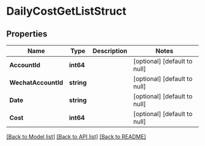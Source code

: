 # DailyCostGetListStruct

## Properties
Name | Type | Description | Notes
------------ | ------------- | ------------- | -------------
**AccountId** | **int64** |  | [optional] [default to null]
**WechatAccountId** | **string** |  | [optional] [default to null]
**Date** | **string** |  | [optional] [default to null]
**Cost** | **int64** |  | [optional] [default to null]

[[Back to Model list]](../README.md#documentation-for-models) [[Back to API list]](../README.md#documentation-for-api-endpoints) [[Back to README]](../README.md)


